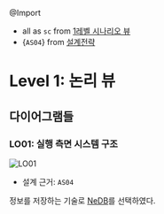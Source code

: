 @Import
* all as `sc` from [1레벨 시나리오 뷰](https://github.com/byron1st/my-workshop-doc/blob/master/doc/arch.views.1.scenario.md)
* {`AS04`} from [설계전략](https://github.com/byron1st/my-workshop-doc/blob/master/doc/arch.strategies.md)

# Level 1: 논리 뷰
## 다이어그램들
### LO01: 실행 측면 시스템 구조
![LO01](https://github.com/byron1st/my-workshop-doc/blob/master/images/logical-view-lo01-2016-09-14.png)
* 설계 근거: `AS04`

정보를 저장하는 기술로 [NeDB](https://github.com/louischatriot/nedb)를 선택하였다.
